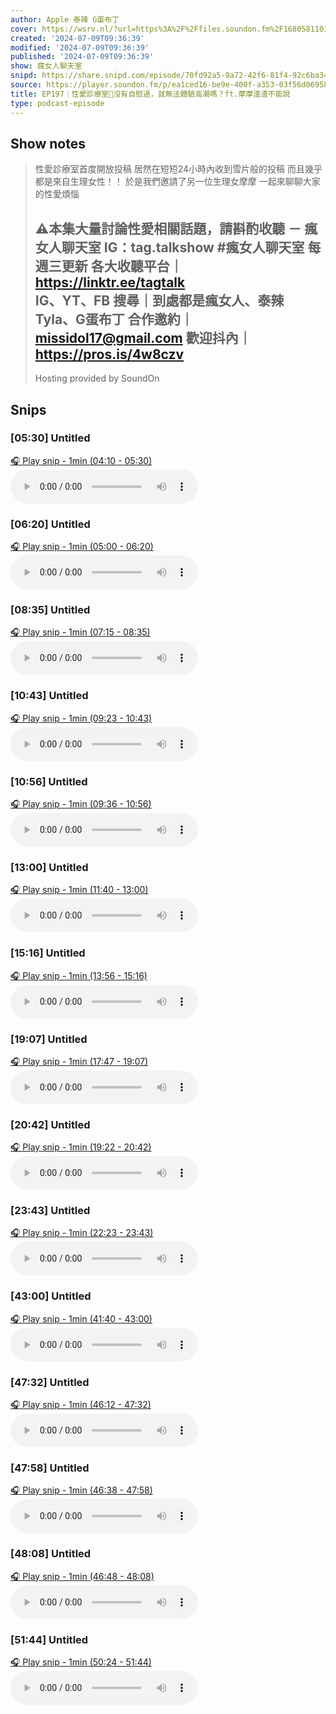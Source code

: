 ```yaml
---
author: Apple 泰辣 G蛋布丁
cover: https://wsrv.nl/?url=https%3A%2F%2Ffiles.soundon.fm%2F1680581101271-a81a0241-430d-4a4c-9bb7-bba7343f05ac.jpeg&w=200&h=200
created: '2024-07-09T09:36:39'
modified: '2024-07-09T09:36:39'
published: '2024-07-09T09:36:39'
show: 瘋女人聊天室
snipd: https://share.snipd.com/episode/70fd92a5-9a72-42f6-81f4-92c6ba34d423
source: https://player.soundon.fm/p/ea1ced16-be9e-400f-a353-03f56d06958b/episodes/aa63f7eb-33db-4930-a3db-e9ac315c0abc
title: EP197｜性愛診療室🔞沒有自慰過，就無法體驗高潮嗎？ft.摩摩渣渣不能說
type: podcast-episode
---
```



## Show notes
> 性愛診療室首度開放投稿 
> 居然在短短24小時內收到雪片般的投稿 
> 而且幾乎都是來自生理女性！！ 
> 於是我們邀請了另一位生理女摩摩 
> 一起來聊聊大家的性愛煩惱 
> 
> ⚠️本集大量討論性愛相關話題，請斟酌收聽 
> － 
> 瘋女人聊天室 IG：tag.talkshow 
> \#瘋女人聊天室 每週三更新 
> 各大收聽平台｜ https://linktr.ee/tagtalk  
> IG、YT、FB 搜尋｜到處都是瘋女人、泰辣 Tyla、G蛋布丁 
> 合作邀約｜missidol17@gmail.com 
> 歡迎抖內｜ https://pros.is/4w8czv  
> -- 
> Hosting provided by  SoundOn

## Snips
### [05:30] Untitled
[🎧 Play snip - 1min️ (04:10 - 05:30)](https://share.snipd.com/snip/69ab9e67-f55d-47e3-b8f6-8bb22f787ee8)
<audio controls> <source src="https://track.fstry.me/p/tx2rshhk/rss.soundon.fm/rssf/ea1ced16-be9e-400f-a353-03f56d06958b/feedurl/aa63f7eb-33db-4930-a3db-e9ac315c0abc/rssFileVip.mp3?timestamp=1735488615725#t=04:10,05:30"> </audio>
### [06:20] Untitled
[🎧 Play snip - 1min️ (05:00 - 06:20)](https://share.snipd.com/snip/f2bea235-9ed4-4361-9afc-22ad54c57a5b)
<audio controls> <source src="https://track.fstry.me/p/tx2rshhk/rss.soundon.fm/rssf/ea1ced16-be9e-400f-a353-03f56d06958b/feedurl/aa63f7eb-33db-4930-a3db-e9ac315c0abc/rssFileVip.mp3?timestamp=1735488615725#t=05:00,06:20"> </audio>
### [08:35] Untitled
[🎧 Play snip - 1min️ (07:15 - 08:35)](https://share.snipd.com/snip/ef580d80-6215-4def-a083-e3e374a08395)
<audio controls> <source src="https://track.fstry.me/p/tx2rshhk/rss.soundon.fm/rssf/ea1ced16-be9e-400f-a353-03f56d06958b/feedurl/aa63f7eb-33db-4930-a3db-e9ac315c0abc/rssFileVip.mp3?timestamp=1735488615725#t=07:15,08:35"> </audio>
### [10:43] Untitled
[🎧 Play snip - 1min️ (09:23 - 10:43)](https://share.snipd.com/snip/dc20a155-4006-4231-a073-982925d1dfb5)
<audio controls> <source src="https://track.fstry.me/p/tx2rshhk/rss.soundon.fm/rssf/ea1ced16-be9e-400f-a353-03f56d06958b/feedurl/aa63f7eb-33db-4930-a3db-e9ac315c0abc/rssFileVip.mp3?timestamp=1735488615725#t=09:23,10:43"> </audio>
### [10:56] Untitled
[🎧 Play snip - 1min️ (09:36 - 10:56)](https://share.snipd.com/snip/b614e498-2938-4454-be50-2f778d44f778)
<audio controls> <source src="https://track.fstry.me/p/tx2rshhk/rss.soundon.fm/rssf/ea1ced16-be9e-400f-a353-03f56d06958b/feedurl/aa63f7eb-33db-4930-a3db-e9ac315c0abc/rssFileVip.mp3?timestamp=1735488615725#t=09:36,10:56"> </audio>
### [13:00] Untitled
[🎧 Play snip - 1min️ (11:40 - 13:00)](https://share.snipd.com/snip/98e97898-0722-417e-bbee-7942da37bce3)
<audio controls> <source src="https://track.fstry.me/p/tx2rshhk/rss.soundon.fm/rssf/ea1ced16-be9e-400f-a353-03f56d06958b/feedurl/aa63f7eb-33db-4930-a3db-e9ac315c0abc/rssFileVip.mp3?timestamp=1735488615725#t=11:40,13:00"> </audio>
### [15:16] Untitled
[🎧 Play snip - 1min️ (13:56 - 15:16)](https://share.snipd.com/snip/be6870ed-4760-4135-9405-edbf567f01cf)
<audio controls> <source src="https://track.fstry.me/p/tx2rshhk/rss.soundon.fm/rssf/ea1ced16-be9e-400f-a353-03f56d06958b/feedurl/aa63f7eb-33db-4930-a3db-e9ac315c0abc/rssFileVip.mp3?timestamp=1735488615725#t=13:56,15:16"> </audio>
### [19:07] Untitled
[🎧 Play snip - 1min️ (17:47 - 19:07)](https://share.snipd.com/snip/dd19773e-a6cb-44b7-b594-0f2dd1ce3b4b)
<audio controls> <source src="https://track.fstry.me/p/tx2rshhk/rss.soundon.fm/rssf/ea1ced16-be9e-400f-a353-03f56d06958b/feedurl/aa63f7eb-33db-4930-a3db-e9ac315c0abc/rssFileVip.mp3?timestamp=1735488615725#t=17:47,19:07"> </audio>
### [20:42] Untitled
[🎧 Play snip - 1min️ (19:22 - 20:42)](https://share.snipd.com/snip/ce4128d9-a4cf-400f-a4c1-9062c644481e)
<audio controls> <source src="https://track.fstry.me/p/tx2rshhk/rss.soundon.fm/rssf/ea1ced16-be9e-400f-a353-03f56d06958b/feedurl/aa63f7eb-33db-4930-a3db-e9ac315c0abc/rssFileVip.mp3?timestamp=1735488615725#t=19:22,20:42"> </audio>
### [23:43] Untitled
[🎧 Play snip - 1min️ (22:23 - 23:43)](https://share.snipd.com/snip/eb364017-f37d-460f-acc0-76a587c7874d)
<audio controls> <source src="https://track.fstry.me/p/tx2rshhk/rss.soundon.fm/rssf/ea1ced16-be9e-400f-a353-03f56d06958b/feedurl/aa63f7eb-33db-4930-a3db-e9ac315c0abc/rssFileVip.mp3?timestamp=1735488615725#t=22:23,23:43"> </audio>
### [43:00] Untitled
[🎧 Play snip - 1min️ (41:40 - 43:00)](https://share.snipd.com/snip/4b73b92b-fad0-4603-a46e-a6479ccd34d0)
<audio controls> <source src="https://track.fstry.me/p/tx2rshhk/rss.soundon.fm/rssf/ea1ced16-be9e-400f-a353-03f56d06958b/feedurl/aa63f7eb-33db-4930-a3db-e9ac315c0abc/rssFileVip.mp3?timestamp=1735488615725#t=41:40,43:00"> </audio>
### [47:32] Untitled
[🎧 Play snip - 1min️ (46:12 - 47:32)](https://share.snipd.com/snip/43458f9f-5e1d-49cf-8f91-5a5eea60ebc3)
<audio controls> <source src="https://track.fstry.me/p/tx2rshhk/rss.soundon.fm/rssf/ea1ced16-be9e-400f-a353-03f56d06958b/feedurl/aa63f7eb-33db-4930-a3db-e9ac315c0abc/rssFileVip.mp3?timestamp=1735488615725#t=46:12,47:32"> </audio>
### [47:58] Untitled
[🎧 Play snip - 1min️ (46:38 - 47:58)](https://share.snipd.com/snip/7a975c78-472a-49fd-92a8-2be657b52998)
<audio controls> <source src="https://track.fstry.me/p/tx2rshhk/rss.soundon.fm/rssf/ea1ced16-be9e-400f-a353-03f56d06958b/feedurl/aa63f7eb-33db-4930-a3db-e9ac315c0abc/rssFileVip.mp3?timestamp=1735488615725#t=46:38,47:58"> </audio>
### [48:08] Untitled
[🎧 Play snip - 1min️ (46:48 - 48:08)](https://share.snipd.com/snip/9c51cc20-a00e-474d-bc01-7bd23fa93dfa)
<audio controls> <source src="https://track.fstry.me/p/tx2rshhk/rss.soundon.fm/rssf/ea1ced16-be9e-400f-a353-03f56d06958b/feedurl/aa63f7eb-33db-4930-a3db-e9ac315c0abc/rssFileVip.mp3?timestamp=1735488615725#t=46:48,48:08"> </audio>
### [51:44] Untitled
[🎧 Play snip - 1min️ (50:24 - 51:44)](https://share.snipd.com/snip/25df16dc-f21c-48d6-b512-c6a309f92d31)
<audio controls> <source src="https://track.fstry.me/p/tx2rshhk/rss.soundon.fm/rssf/ea1ced16-be9e-400f-a353-03f56d06958b/feedurl/aa63f7eb-33db-4930-a3db-e9ac315c0abc/rssFileVip.mp3?timestamp=1735488615725#t=50:24,51:44"> </audio>
